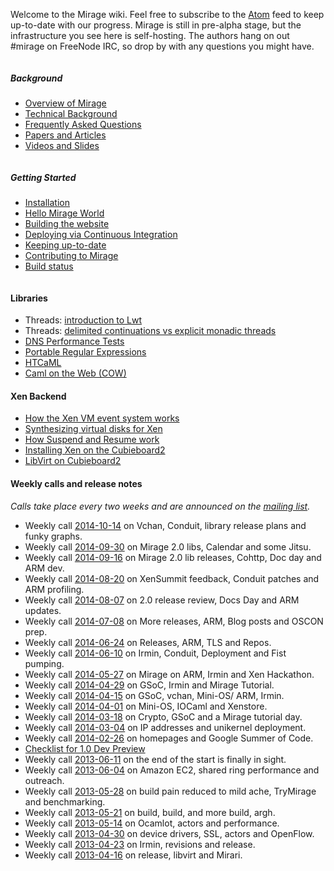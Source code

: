 Welcome to the Mirage wiki. Feel free to subscribe to the [Atom](/wiki/atom.xml) feed to keep up-to-date with our progress.
Mirage is still in pre-alpha stage, but the infrastructure you see here is self-hosting. The authors hang on out #mirage on FreeNode IRC, so drop by with any questions you might have.

<div class="row">

<div class="small-12 medium-5 large-5 column">
<h5>Background</h5>
<ul>
<li><a href="/wiki/overview-of-mirage">Overview of Mirage</a></li>
<li><a href="/wiki/technical-background">Technical Background</a></li>
<li><a href="/wiki/faq">Frequently Asked Questions</a></li>
<li><a href="/wiki/papers">Papers and Articles</a></li>
<li><a href="/wiki/talks">Videos and Slides</a></li>
</ul>
</div>

<div class="small-12 medium-5 large-5 column">
<h5>Getting Started</h5>
<ul>
<li><a href="/wiki/install">Installation</a></li>
<li><a href="/wiki/hello-world">Hello Mirage World</a></li>
<li><a href="/wiki/mirage-www">Building the website</a></li>
<li><a href="/wiki/deploying-via-ci">Deploying via Continuous Integration</a></li>
<li><a href="/wiki/opam">Keeping up-to-date</a></li>
<li><a href="/wiki/contributing">Contributing to Mirage</a></li>
<li><a href="/wiki/is_mirage_broken">Build status</a></li>
</ul>
</div>

</div>

#### Libraries

* Threads: [introduction to Lwt](/wiki/tutorial-lwt)
* Threads: [delimited continuations vs explicit monadic threads](/wiki/delimcc-vs-lwt)
* [DNS Performance Tests](/wiki/performance)
* [Portable Regular Expressions](/wiki/ocaml-regexp)
* [HTCaML](/wiki/htcaml)
* [Caml on the Web (COW)](/wiki/cow)

#### Xen Backend

* [How the Xen VM event system works](/wiki/xen-events)
* [Synthesizing virtual disks for Xen](/wiki/xen-synthesize-virtual-disk)
* [How Suspend and Resume work](/wiki/xen-suspend)
* [Installing Xen on the Cubieboard2](/wiki/xen-on-cubieboard2)
* [LibVirt on Cubieboard2](/wiki/libvirt-on-cubieboard)

#### Weekly calls and release notes

*Calls take place every two weeks and are announced on the
[mailing list](http://lists.xenproject.org/cgi-bin/mailman/listinfo/mirageos-devel).*

* Weekly call [2014-10-14](/wiki/weekly-2014-10-14) on Vchan, Conduit, library release plans and funky graphs.
* Weekly call [2014-09-30](/wiki/weekly-2014-09-30) on Mirage 2.0 libs, Calendar and some Jitsu.
* Weekly call [2014-09-16](/wiki/weekly-2014-09-16) on Mirage 2.0 lib releases, Cohttp, Doc day and ARM dev.
* Weekly call [2014-08-20](/wiki/weekly-2014-08-20) on XenSummit feedback, Conduit patches and ARM profiling.
* Weekly call [2014-08-07](/wiki/weekly-2014-08-07) on 2.0 release review, Docs Day and ARM updates.
* Weekly call [2014-07-08](/wiki/weekly-2014-07-08) on More releases, ARM, Blog posts and OSCON prep.
* Weekly call [2014-06-24](/wiki/weekly-2014-06-24) on Releases, ARM, TLS and Repos.
* Weekly call [2014-06-10](/wiki/weekly-2014-06-10) on Irmin, Conduit, Deployment and Fist pumping.
* Weekly call [2014-05-27](/wiki/weekly-2014-05-27) on Mirage on ARM, Irmin and Xen Hackathon.
* Weekly call [2014-04-29](/wiki/weekly-2014-04-29) on GSoC, Irmin and Mirage Tutorial.
* Weekly call [2014-04-15](/wiki/weekly-2014-04-15) on GSoC, vchan, Mini-OS/ ARM, Irmin.
* Weekly call [2014-04-01](/wiki/weekly-2014-04-01) on Mini-OS, IOCaml and Xenstore.
* Weekly call [2014-03-18](/wiki/weekly-2014-03-18) on Crypto, GSoC and a Mirage tutorial day.
* Weekly call [2014-03-04](/wiki/weekly-2014-03-04) on IP addresses and unikernel deployment.
* Weekly call [2014-02-26](/wiki/weekly-2014-02-26) on homepages and Google Summer of Code.
* [Checklist for 1.0 Dev Preview](dev-preview-checklist)
* Weekly call [2013-06-11](/wiki/weekly-2013-06-11) on the end of the start is finally in sight.
* Weekly call [2013-06-04](/wiki/weekly-2013-06-04) on Amazon EC2, shared ring performance and outreach.
* Weekly call [2013-05-28](/wiki/weekly-2013-05-28) on build pain reduced to mild ache, TryMirage and benchmarking.
* Weekly call [2013-05-21](/wiki/weekly-2013-05-21) on build, build, and more build, argh.
* Weekly call [2013-05-14](/wiki/weekly-2013-05-14) on Ocamlot, actors and performance.
* Weekly call [2013-04-30](/wiki/weekly-2013-04-30) on device drivers, SSL, actors and OpenFlow.
* Weekly call [2013-04-23](/wiki/weekly-2013-04-23) on Irmin, revisions and release.
* Weekly call [2013-04-16](/wiki/weekly-2013-04-16) on release, libvirt and Mirari.

